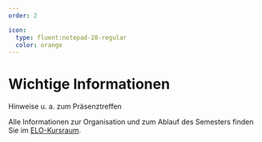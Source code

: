```yaml
---
order: 2

icon:
  type: fluent:notepad-28-regular
  color: orange
---
```


# Wichtige Informationen


Hinweise u. a. zum Präsenztreffen


Alle Informationen zur Organisation und zum Ablauf des Semesters finden Sie im [ELO-Kursraum](https://elearning.oth-regensburg.de).
